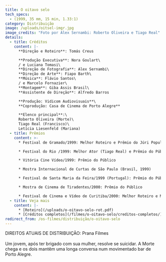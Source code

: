 ```yaml
---
title: O oitavo selo
tech_specs:
  - (1999, 35 mm, 15 min, 1.33:1)
category: Distribuição
image: /uploads/oitsel-imgr.jpg
image_credits: "Foto por Alex Sernambi: Roberto Oliveira e Tiago Real"
details:
  - title: Créditos
    content: |-
      **Direção e Roteiro**: Tomás Creus

      **Produção Executiva**: Nora Goulart\
      / e Luciana Tomasi\
      **Direção de Fotografia**: Alex Sernambi\
      **Direção de Arte**: Fiapo Barth\
      **Música**: Flávio Santos\
      / e Marcelo Fornazier\
      **Montagem**: Giba Assis Brasil\
      **Assistente de Direção**: Alfredo Barros

      **Produção: Vidicom Audiovisuais**\
      **Coprodução: Casa de Cinema de Porto Alegre**

      **Elenco principal**:\
      Roberto Oliveira (Morte)\
      Tiago Real (Francisco)\
      Letícia Liesenfeld (Mariana)
  - title: Prêmios
    content: >-
      * Festival de Gramado/1999: Melhor Roteiro e Prêmio do Júri Popular

      * Festival do Rio /1999: Melhor Ator (Tiago Real) e Prêmio do Público

      * Vitória Cine Vídeo/1999: Prêmio do Público

      * Mostra Internacional de Curtas de São Paulo (Brasil, 1999)

      * Festival de Santa Maria da Feira/1999 (Portugal): Prêmio do Público

      * Mostra de Cinema de Tiradentes/2000: Prêmio do Público

      * Festival de Cinema e Vídeo de Curitiba/2000: Melhor Roteiro e Melhor Filme
  - title: Veja mais
    content: |-
      * [R﻿oteiro](/uploads/o-oitavo-selo-rot.pdf)
      * [C﻿réditos completos](/filmes/o-oitavo-selo/creditos-completos/)
redirect_from: /os-filmes/distribuição/o-oitavo-selo
---
```

D﻿IREITOS ATUAIS DE DISTRIBUIÇÃO: Prana Filmes\
\
Um jovem, após ter brigado com sua mulher, resolve se suicidar. A Morte chega e os dois mantêm uma longa conversa num movimentado bar de Porto Alegre.